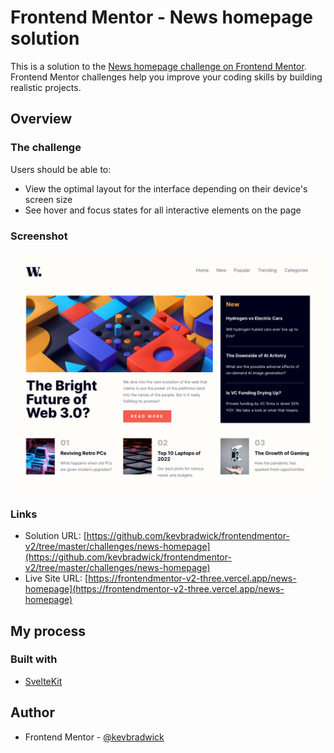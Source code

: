 # Frontend Mentor - News homepage solution

This is a solution to the [News homepage challenge on Frontend Mentor](https://www.frontendmentor.io/challenges/news-homepage-H6SWTa1MFl). Frontend Mentor challenges help you improve your coding skills by building realistic projects.


## Overview

### The challenge

Users should be able to:

- View the optimal layout for the interface depending on their device's screen size
- See hover and focus states for all interactive elements on the page

### Screenshot

![](./screenshot.png)

### Links

- Solution URL: [https://github.com/kevbradwick/frontendmentor-v2/tree/master/challenges/news-homepage](https://github.com/kevbradwick/frontendmentor-v2/tree/master/challenges/news-homepage)
- Live Site URL: [https://frontendmentor-v2-three.vercel.app/news-homepage](https://frontendmentor-v2-three.vercel.app/news-homepage)

## My process

### Built with

- [SvelteKit](https://kit.svelte.dev/)

## Author

- Frontend Mentor - [@kevbradwick](https://www.frontendmentor.io/profile/kevbradwick)
